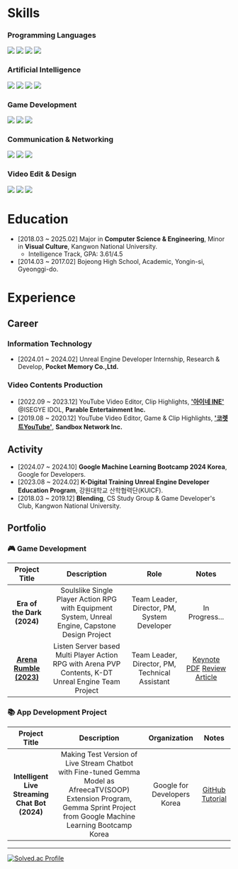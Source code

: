# Skills
### Programming Languages

<img src="https://img.shields.io/badge/C-512BD4?style=flat-square&logo=c&logoColor=white"> <img src="https://img.shields.io/badge/C++-00599C?style=flat-square&logo=cplusplus&logoColor=white"> <img src="https://img.shields.io/badge/Python-3776AB?style=flat-square&logo=Python&logoColor=white"> <img src="https://img.shields.io/badge/Java-F80000?style=flat-square&logo=oracle&logoColor=white"> 
<!-- <img src="https://img.shields.io/badge/JavaScript-F7DF1E?style=flat-square&logo=JavaScript&logoColor=black">


### Web Framework & Database

<img src="https://img.shields.io/badge/Django-092E20?style=flat-square&logo=django&logoColor=white"> <img src="https://img.shields.io/badge/Spring-6DB33F?style=flat-square&logo=spring&logoColor=white"> <img src="https://img.shields.io/badge/Vue.js-4FC08D?style=flat-square&logo=vuedotjs&logoColor=white"> <img src="https://img.shields.io/badge/Flask-000000?style=flat-square&logo=Spring&logoColor=white"> <img src="https://img.shields.io/badge/MySQL-4479A1?style=flat-square&logo=mysql&logoColor=white"> 
-->

### Artificial Intelligence

<!--
<img src="https://img.shields.io/badge/NumPy-013243?style=flat-square&logo=numpy&logoColor=white"> <img src="https://img.shields.io/badge/Pandas-150458?style=flat-square&logo=Pandas&logoColor=white">
-->
<img src="https://img.shields.io/badge/Keras-D00000?style=flat-square&logo=Keras&logoColor=white"> <img src="https://img.shields.io/badge/TensorFlow-FF6F00?style=flat-square&logo=Tensorflow&logoColor=white"> <img src="https://img.shields.io/badge/PyTorch-EE4C2C?style=flat-square&logo=PyTorch&logoColor=white"> <img src="https://img.shields.io/badge/OpenCV-5C3EE8?style=flat-square&logo=opencv&logoColor=white">

### Game Development

<img src="https://img.shields.io/badge/UnrealEngine-0E1128?style=flat-square&logo=UnrealEngine&logoColor=white"> <img src="https://img.shields.io/badge/Unity-FAFAFA?style=flat-square&logo=Unity&logoColor=black"> <img src="https://img.shields.io/badge/Blender-E87D0D?style=flat-square&logo=blender&logoColor=white">

### Communication & Networking

<img src="https://img.shields.io/badge/Notion-FAFAFA?style=flat-square&logo=notion&logoColor=black"> <img src="https://img.shields.io/badge/Slack-4A154B?style=flat-square&logo=slack&logoColor=white"> <img src="https://img.shields.io/badge/Discord-5865F2?style=flat-square&logo=discord&logoColor=white">

### Video Edit & Design

<img src="https://img.shields.io/badge/PremierePro-00005b?style=flat-square&logo=adobepremierepro&logoColor=#9999ff"> <img src="https://img.shields.io/badge/AfterEffects-00005b?style=flat-square&logo=adobeaftereffects&logoColor=#9999ff"> <img src="https://img.shields.io/badge/Photoshop-001E36?style=flat-square&logo=adobephotoshop&logoColor=#31A8FF">


# Education
<!--
- [2024.10 ~ Present] Research Intern of [**HAI Lab**](https://hai.seoultech.ac.kr/), Dept. of **Applied Artificial Intelligence**, SeoulTech.
- [2025.03 ~ 2027.02] Master’s Course of [**HAI Lab**](https://hai.seoultech.ac.kr/), Dept. of **Applied Artificial Intelligence**, SeoulTech.
-->
- [2018.03 ~ 2025.02] Major in **Computer Science & Engineering**, Minor in **Visual Culture**, Kangwon National University.
  - Intelligence Track, GPA: 3.61/4.5
- [2014.03 ~ 2017.02] Bojeong High School, Academic, Yongin-si, Gyeonggi-do.

# Experience
## Career
### Information Technology
- [2024.01 ~ 2024.02] Unreal Engine Developer Internship, Research & Develop, **Pocket Memory Co.,Ltd.**
### Video Contents Production
- [2022.09 ~ 2023.12] YouTube Video Editor, Clip Highlights, [**'아이네 INE'**](https://www.youtube.com/@INE_) @ISEGYE IDOL, **Parable Entertainment Inc.**
- [2019.08 ~ 2020.12] YouTube Video Editor, Game & Clip Highlights, [**'코렛트YouTube'**](https://www.youtube.com/@Collet11), **Sandbox Network Inc.**

## Activity
<!--
- [2025.01 ~ 2025.02] **LG Aimers: 6th Program**, AI Education & Hackathon, LG AI Research.
-->
- [2024.07 ~ 2024.10] **Google Machine Learning Bootcamp 2024 Korea**, Google for Developers.
- [2023.08 ~ 2024.02] **K-Digital Training Unreal Engine Developer Education Program**, 강원대학교 산학협력단(KUICF).
- [2018.03 ~ 2019.12] **Blending**, CS Study Group & Game Developer's Club, Kangwon National University.

## Portfolio
### 🎮 Game Development
 
| Project Title | Description | Role | Notes |
| :-: | :-: | :-: | :-: |
| **Era of the Dark (2024)** | Soulslike Single Player Action RPG with Equipment System, Unreal Engine, Capstone Design Project | Team Leader, Director, PM, System Developer | In Progress... |
| [**Arena Rumble (2023)**](https://youtu.be/TGwBppxJI_E?si=TrHAkyZoq9MN_EVd) | Listen Server based Multi Player Action RPG with Arena PVP Contents, K-DT Unreal Engine Team Project | Team Leader, Director, PM, Technical Assistant | [Keynote PDF](https://drive.google.com/file/d/1yeHNl5YXux_7bGdh5i0hbQMl5L8yPnZ7/view?usp=sharing) [Review Article](https://velog.io/@liebenholz/arenarumble1) |


### 📚 App Development Project
 
| Project Title | Description | Organization | Notes |
| :-: | :-: | :-: | :-: |
| **Intelligent Live Streaming Chat Bot (2024)** | Making Test Version of Live Stream Chatbot with Fine-tuned Gemma Model as AfreecaTV(SOOP) Extension Program, Gemma Sprint Project from Google Machine Learning Bootcamp Korea | Google for Developers Korea | [GitHub](https://github.com/liebenholz/GMLB2024) [Tutorial](https://www.youtube.com/watch?v=XMNsd_5_gYA) |


------
[![Solved.ac Profile](http://mazassumnida.wtf/api/v2/generate_badge?boj=liebenholz98)](https://solved.ac/liebenholz98)

<!--
<img src="https://img.shields.io/badge/Photoshop-001E36?style=flat-square&logo=adobephotoshop&logoColor=#31A8FF">
<img src="https://img.shields.io/badge/swift-F05138?style=for-the-badge&logo=swift&logoColor=white">
<img src="https://img.shields.io/badge/Python-3776AB?style=for-the-badge&logo=Python&logoColor=white">
<img src="https://img.shields.io/badge/Pytorch-EE4C2C?style=for-the-badge&logo=PyTorch&logoColor=white">
<img src="https://img.shields.io/badge/Tensorflow-FF6F00?style=for-the-badge&logo=Tensorflow&logoColor=white">
<img src="https://img.shields.io/badge/Keras-D00000?style=for-the-badge&logo=Keras&logoColor=white">
<img src="https://img.shields.io/badge/Coursera-0056D2?style=for-the-badge&logo=Coursera&logoColor=white">
<img src="https://img.shields.io/badge/Kaggle-20BEFF?style=for-the-badge&logo=Kaggle&logoColor=white">
<img src="https://img.shields.io/badge/Unity-FFFFFF?style=for-the-badge&logo=Unity&logoColor=black">
<img src="https://img.shields.io/badge/C%23-512BD4?style=for-the-badge&logo=CSharp&logoColor=white">
<img src="https://img.shields.io/badge/Houdini-FF4713?style=for-the-badge&logo=Houdini&logoColor=white">
<img src="https://img.shields.io/badge/Nuke-000000?style=for-the-badge&logo=Nuke&logoColor=white">

-->
